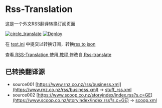 # Rss-Translation

这是一个外文RSS翻译转换订阅页面 

[![circle_translate](https://github.com/wangnz2014/Rss-Translation/actions/workflows/circle_translate.yml/badge.svg)](https://github.com/wangnz2014/Rss-Translation/actions/workflows/circle_translate.yml)
[![Deploy](https://github.com/wangnz2014/Rss-Translation/actions/workflows/jekyll-gh-pages.yml/badge.svg)](https://github.com/wangnz2014/Rss-Translation/actions/workflows/jekyll-gh-pages.yml)

在 [test.ini](https://github.com/wangnz2014/Rss-Translation/blob/main/test.ini) 中提交以转换订阅，转换[rss to json](https://rss2json.com/)

查看[ RSS-Translation ](https://wangnz2014.github.io/RSS-Translation)使用[ 教程 ](https://www.wangnz2014.net/tutorial/644)修改自[ Rss-translate ](https://github.com/rcy1314/Rss-Translation/)

## 已转换翻译源

 - source001 [https://www.rnz.co.nz/rss/business.xml](https://www.rnz.co.nz/rss/business.xml) -> [stuff_rss.xml](rss/stuff_rss.xml)
 - source002 [https://www.scoop.co.nz/storyindex/index.rss?s.c=GE](https://www.scoop.co.nz/storyindex/index.rss?s.c=GE) -> [scoop.xml](rss/scoop.xml)
